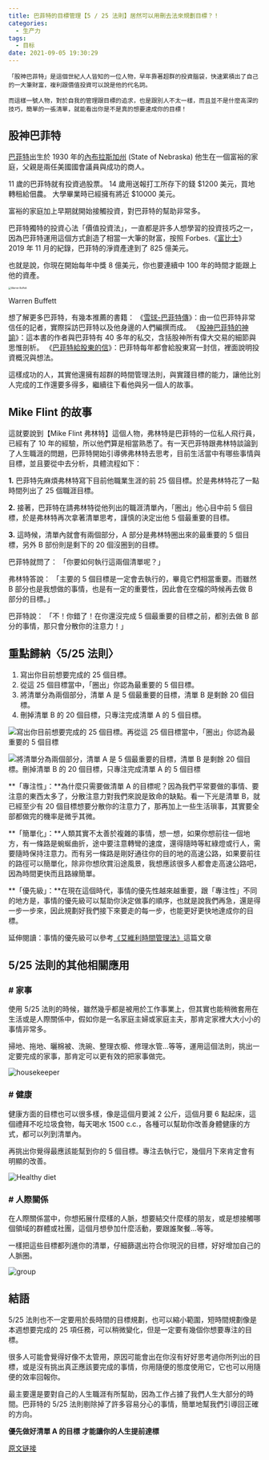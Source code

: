 ```yaml
---
title: 巴菲特的目標管理【5 / 25 法則】居然可以用刪去法來規劃目標？！
categories:
  - 生产力
tags:
  - 目标
date: 2021-09-05 19:30:29
---
```


```
「股神巴菲特」是這個世紀人人皆知的一位人物，早年靠著超群的投資腦袋，快速累積出了自己的一大筆財富，複利跟價值投資可以說是他的代名詞。

而這樣一號人物，對於自我的管理跟目標的追求，也是跟別人不太一樣，而且並不是什麼高深的技巧，簡單的一張清單，就能看出你是不是真的想要達成你的目標！
```

## **股神巴菲特**

[巴菲特](https://zh.wikipedia.org/wiki/沃伦·巴菲特)出生於 1930 年的[內布拉斯加州](https://zh.wikipedia.org/wiki/內布拉斯加州) (State of Nebraska)
他生在一個富裕的家庭，父親是兩任美國國會議員與成功的商人。

11 歲的巴菲特就有投資過股票。
14 歲用送報打工所存下的錢 $1200 美元，買地轉租給佃農。
大學畢業時已經擁有將近 $10000 美元。

富裕的家庭加上早期就開始接觸投資，對巴菲特的幫助非常多。

巴菲特獨特的投資心法「價值投資法」，一直都是許多人想學習的投資技巧之一，因為巴菲特運用這個方式創造了相當一大筆的財富，按照 Forbes.《[富比士](https://zh.wikipedia.org/wiki/富比士)》2019 年 11 月的紀錄，巴菲特的淨資產達到了 825 億美元。

也就是說，你現在開始每年中獎 8 億美元，你也要連續中 100 年的時間才能跟上他的資產。



<img src="https://i0.wp.com/digitalyoming.com/wp-content/uploads/2020/04/Warren_Buffett.jpg?resize=394%2C480&ssl=1" alt="Warren Buffett" style="zoom:33%;" />

Warren Buffett

想了解更多巴菲特，有幾本推薦的書籍：
《[雪球-巴菲特傳](https://digitalyoming.com/the-snowball-warren-buffett-and-the-business-of-life)》：由一位巴菲特非常信任的記者，實際採訪巴菲特以及他身邊的人們編撰而成。
《[股神巴菲特的神諭](https://digitalyoming.com/warren-buffett-on-practically-everything)》：這本書的作者與巴菲特有 40 多年的私交，含括股神所有偉大交易的細節與思惟剖析。
《[巴菲特給股東的信](https://digitalyoming.com/the-essays-of-warren-buffett)》：巴菲特每年都會給股東寫一封信，裡面說明投資概況與想法。

這樣成功的人，其實他還擁有超群的時間管理法則，與實踐目標的能力，讓他比別人完成的工作還要多得多，繼續往下看他與另一個人的故事。

## **Mike Flint 的故事**

這就要說到【Mike Flint 弗林特】這個人物，弗林特是巴菲特的一位私人飛行員，已經有了 10 年的經驗，所以他們算是相當熟悉了。有一天巴菲特跟弗林特談論到了人生職涯的問題，巴菲特開始引導佛弗林特去思考，目前生活當中有哪些事情與目標，並且要從中去分析，具體流程如下：

**1.** 巴菲特先麻煩弗林特寫下目前他職業生涯的前 25 個目標。於是弗林特花了一點時間列出了 25 個職涯目標。

**2.** 接著，巴菲特在請弗林特從他列出的職涯清單內，「圈出」他心目中前 5 個目標，於是弗林特再次拿著清單思考，謹慎的決定出他 5 個最重要的目標。

**3.** 這時候，清單內就會有兩個部分，A 部分是弗林特圈出來的最重要的 5 個目標，另外 B 部份則是剩下的 20 個沒圈到的目標。

巴菲特就問了：
「你要如何執行這兩個清單呢？」

弗林特答說：
「主要的 5 個目標是一定會去執行的，畢竟它們相當重要。而雖然 B 部分也是我想做的事情，也是有一定的重要性，因此會在空檔的時候再去做 B 部分的目標。」

巴菲特說：
「不！你錯了！在你還沒完成 5 個最重要的目標之前，都別去做 B 部分的事情，那只會分散你的注意力！」



## **重點歸納〈5/25 法則〉**

1. 寫出你目前想要完成的 25 個目標。
2. 從這 25 個目標當中，「圈出」你認為最重要的 5 個目標。
3. 將清單分為兩個部分，清單 A 是 5 個最重要的目標，清單 B 是剩餘 20 個目標。
4. 刪掉清單 B 的 20 個目標，只專注完成清單 A 的 5 個目標。

![寫出你目前想要完成的 25 個目標。再從這 25 個目標當中，「圈出」你認為最重要的 5 個目標](https://i2.wp.com/digitalyoming.com/wp-content/uploads/2020/04/Warren-Buffett-5-25-rule-1-1.png?resize=600%2C338&ssl=1)

![將清單分為兩個部分，清單 A 是 5 個最重要的目標，清單 B 是剩餘 20 個目標。刪掉清單 B 的 20 個目標，只專注完成清單 A 的 5 個目標](https://i2.wp.com/digitalyoming.com/wp-content/uploads/2020/04/Warren-Buffett-5-25-rule-2-1.png?resize=600%2C338&ssl=1)



**「專注性」：**為什麼只需要做清單 A 的目標呢？因為我們平常要做的事情、要注意的東西太多了，分散注意力對我們來說是致命的缺點。看一下光是清單 B，就已經至少有 20 個目標想要分散你的注意力了，那再加上一些生活瑣事，其實要全部都做完的機率是微乎其微。

**「簡單化」：**人類其實不太善於複雜的事情，想一想，如果你想前往一個地方，有一條路是蜿蜒曲折，途中要注意轉彎的速度，還得隨時等紅綠燈或行人，需要隨時保持注意力。而有另一條路是剛好通往你的目的地的高速公路，如果要前往的路徑可以簡單化，除非你想欣賞沿途風景，我想應該很多人都會走高速公路吧，因為時間更快而且路線簡單。

**「優先級」：**在現在這個時代，事情的優先性越來越重要，跟「專注性」不同的地方是，事情的優先級可以幫助你決定做事的順序，也就是說我們再急，還是得一步一步來，因此規劃好我們接下來要走的每一步，也能更好更快地達成你的目標。

延伸閱讀：事情的優先級可以參考[《艾維利時間管理法》](https://digitalyoming.com/how-to-improve-work-efficiency-by-using-the-ivy-lee-method/)這篇文章



## **5/25 法則的其他相關應用**

### # 家事

使用 5/25 法則的時候，雖然幾乎都是被用於工作事業上，但其實也能稍微套用在生活或是人際關係中，假如你是一名家庭主婦或家庭主夫，那肯定家裡大大小小的事情非常多。

掃地、拖地、曬棉被、洗碗、整理衣櫥、修理水管…等等，運用這個法則，挑出一定要完成的家事，那肯定可以更有效的把家事做完。

![housekeeper](https://i0.wp.com/digitalyoming.com/wp-content/uploads/2020/04/housekeeper.jpg?resize=600%2C400&ssl=1)

### # 健康

健康方面的目標也可以很多樣，像是這個月要減 2 公斤，這個月要 6 點起床，這個禮拜不吃垃圾食物，每天喝水 1500 c.c.，各種可以幫助你改善身體健康的方式，都可以列到清單內。

再挑出你覺得最應該能幫到你的 5 個目標。專注去執行它，幾個月下來肯定會有明顯的改善。

![Healthy diet](https://i1.wp.com/digitalyoming.com/wp-content/uploads/2020/04/Healthy-diet.jpg?resize=600%2C400&ssl=1)

### # 人際關係

在人際關係當中，你想拓展什麼樣的人脈，想要結交什麼樣的朋友，或是想接觸哪個領域的群體或社團，這個月想參加什麼活動，要跟誰聚餐…等等。

一樣把這些目標都列進你的清單，仔細篩選出符合你現況的目標，好好增加自己的人脈圈。

![group](https://i1.wp.com/digitalyoming.com/wp-content/uploads/2020/04/group.jpg?resize=600%2C400&ssl=1)





## **結語**

5/25 法則也不一定要用於長時間的目標規劃，也可以縮小範圍，短時間規劃像是本週想要完成的 25 項任務，可以稍微變化，但是一定要有幾個你想要專注的目標。

很多人可能會覺得好像不太管用，原因可能會出在你沒有好好思考過你所列出的目標，或是沒有挑出真正應該要完成的事情，你用隨便的態度使用它，它也可以用隨便的效率回報你。

最主要還是要對自己的人生職涯有所幫助，因為工作占據了我們人生大部分的時間。巴菲特的 5/25 法則剔除掉了許多容易分心的事情，簡單地幫我們引導回正確的方向。



**優先做好清單 A 的目標**
**才能讓你的人生提前達標**

[原文链接](https://digitalyoming.com/warren-buffett-5-25-rule/)
